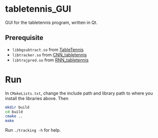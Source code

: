 # tabletennis_GUI
GUI for the tabletennis program, written in Qt.

## Prerequisite

- `libbgsubtract.so` from [TableTennis](https://github.com/BrotherJing/TableTennis)
- `libtracker.so` from [CNN_tabletennis](https://github.com/BrotherJing/CNN_tabletennis)
- `libtrajpred.so` from [RNN_tabletennis](https://github.com/BrotherJing/RNN_tabletennis)

# Run

In `CMakeLists.txt`, change the include path and library path to where you install the libraries above. Then

```bash
mkdir build
cd build
cmake ..
make
```

Run `./tracking -h` for help.
